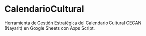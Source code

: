 # CalendarioCultural
Herramienta de Gestión Estratégica del Calendario Cultural CECAN (Nayarit) en Google Sheets con Apps Script.
